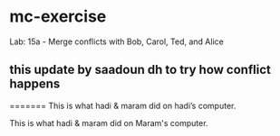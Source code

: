 # mc-exercise
Lab: 15a - Merge conflicts with Bob, Carol, Ted, and Alice



## this update by saadoun dh to try how conflict happens
=======
This is what hadi & maram did on hadi’s computer.


This is what hadi & maram did on Maram's computer.

